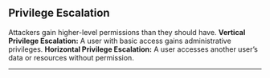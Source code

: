 ## Privilege Escalation
Attackers gain higher-level permissions than they should have.
**Vertical Privilege Escalation:** A user with basic access gains administrative privileges.
**Horizontal Privilege Escalation:** A user accesses another user’s data or resources without permission.

---

